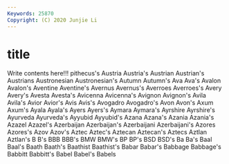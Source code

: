 ```yaml
---
Keywords: 25870
Copyright: (C) 2020 Junjie Li
---
```


# title

Write contents here!!!
pithecus's 
Austria 
Austria's 
Austrian 
Austrian's 
Austrians 
Austronesian 
Austronesian's 
Autumn
Autumn's 
Ava 
Ava's 
Avalon 
Avalon's 
Aventine 
Aventine's 
Avernus 
Avernus's 
Averroes
Averroes's 
Avery 
Avery's 
Avesta 
Avesta's 
Avicenna 
Avicenna's 
Avignon 
Avignon's 
Avila
Avila's 
Avior 
Avior's 
Avis 
Avis's 
Avogadro 
Avogadro's 
Avon 
Avon's 
Axum
Axum's 
Ayala 
Ayala's 
Ayers 
Ayers's 
Aymara 
Aymara's 
Ayrshire 
Ayrshire's 
Ayurveda
Ayurveda's 
Ayyubid 
Ayyubid's 
Azana 
Azana's 
Azania 
Azania's 
Azazel 
Azazel's 
Azerbaijan
Azerbaijan's 
Azerbaijani 
Azerbaijani's 
Azores 
Azores's 
Azov 
Azov's 
Aztec 
Aztec's 
Aztecan
Aztecan's 
Aztecs 
Aztlan 
Aztlan's 
B 
B's 
BBB 
BBB's 
BMW 
BMW's
BP 
BP's 
BSD 
BSD's 
Ba 
Ba's 
Baal 
Baal's 
Baath 
Baath's
Baathist 
Baathist's 
Babar 
Babar's 
Babbage 
Babbage's 
Babbitt 
Babbitt's 
Babel 
Babel's
Babels 
